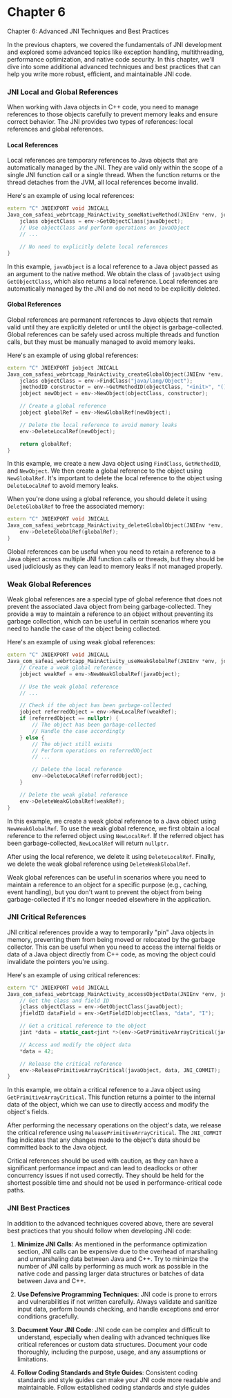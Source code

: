 # Chapter 6



Chapter 6: Advanced JNI Techniques and Best Practices

In the previous chapters, we covered the fundamentals of JNI development and explored some advanced topics like exception handling, multithreading, performance optimization, and native code security. In this chapter, we'll dive into some additional advanced techniques and best practices that can help you write more robust, efficient, and maintainable JNI code.

### JNI Local and Global References

When working with Java objects in C++ code, you need to manage references to those objects carefully to prevent memory leaks and ensure correct behavior. The JNI provides two types of references: local references and global references.

#### Local References

Local references are temporary references to Java objects that are automatically managed by the JNI. They are valid only within the scope of a single JNI function call or a single thread. When the function returns or the thread detaches from the JVM, all local references become invalid.

Here's an example of using local references:

```cpp
extern "C" JNIEXPORT void JNICALL
Java_com_safeai_webrtcapp_MainActivity_someNativeMethod(JNIEnv *env, jobject /* this */, jobject javaObject) {
    jclass objectClass = env->GetObjectClass(javaObject);
    // Use objectClass and perform operations on javaObject
    // ...

    // No need to explicitly delete local references
}
```

In this example, `javaObject` is a local reference to a Java object passed as an argument to the native method. We obtain the class of `javaObject` using `GetObjectClass`, which also returns a local reference. Local references are automatically managed by the JNI and do not need to be explicitly deleted.

#### Global References

Global references are permanent references to Java objects that remain valid until they are explicitly deleted or until the object is garbage-collected. Global references can be safely used across multiple threads and function calls, but they must be manually managed to avoid memory leaks.

Here's an example of using global references:

```cpp
extern "C" JNIEXPORT jobject JNICALL
Java_com_safeai_webrtcapp_MainActivity_createGlobalObject(JNIEnv *env, jobject /* this */) {
    jclass objectClass = env->FindClass("java/lang/Object");
    jmethodID constructor = env->GetMethodID(objectClass, "<init>", "()V");
    jobject newObject = env->NewObject(objectClass, constructor);

    // Create a global reference
    jobject globalRef = env->NewGlobalRef(newObject);

    // Delete the local reference to avoid memory leaks
    env->DeleteLocalRef(newObject);

    return globalRef;
}
```

In this example, we create a new Java object using `FindClass`, `GetMethodID`, and `NewObject`. We then create a global reference to the object using `NewGlobalRef`. It's important to delete the local reference to the object using `DeleteLocalRef` to avoid memory leaks.

When you're done using a global reference, you should delete it using `DeleteGlobalRef` to free the associated memory:

```cpp
extern "C" JNIEXPORT void JNICALL
Java_com_safeai_webrtcapp_MainActivity_deleteGlobalObject(JNIEnv *env, jobject /* this */, jobject globalRef) {
    env->DeleteGlobalRef(globalRef);
}
```

Global references can be useful when you need to retain a reference to a Java object across multiple JNI function calls or threads, but they should be used judiciously as they can lead to memory leaks if not managed properly.

### Weak Global References

Weak global references are a special type of global reference that does not prevent the associated Java object from being garbage-collected. They provide a way to maintain a reference to an object without preventing its garbage collection, which can be useful in certain scenarios where you need to handle the case of the object being collected.

Here's an example of using weak global references:

```cpp
extern "C" JNIEXPORT void JNICALL
Java_com_safeai_webrtcapp_MainActivity_useWeakGlobalRef(JNIEnv *env, jobject /* this */, jobject javaObject) {
    // Create a weak global reference
    jobject weakRef = env->NewWeakGlobalRef(javaObject);

    // Use the weak global reference
    // ...

    // Check if the object has been garbage-collected
    jobject referredObject = env->NewLocalRef(weakRef);
    if (referredObject == nullptr) {
        // The object has been garbage-collected
        // Handle the case accordingly
    } else {
        // The object still exists
        // Perform operations on referredObject
        // ...

        // Delete the local reference
        env->DeleteLocalRef(referredObject);
    }

    // Delete the weak global reference
    env->DeleteWeakGlobalRef(weakRef);
}
```

In this example, we create a weak global reference to a Java object using `NewWeakGlobalRef`. To use the weak global reference, we first obtain a local reference to the referred object using `NewLocalRef`. If the referred object has been garbage-collected, `NewLocalRef` will return `nullptr`.

After using the local reference, we delete it using `DeleteLocalRef`. Finally, we delete the weak global reference using `DeleteWeakGlobalRef`.

Weak global references can be useful in scenarios where you need to maintain a reference to an object for a specific purpose (e.g., caching, event handling), but you don't want to prevent the object from being garbage-collected if it's no longer needed elsewhere in the application.

### JNI Critical References

JNI critical references provide a way to temporarily "pin" Java objects in memory, preventing them from being moved or relocated by the garbage collector. This can be useful when you need to access the internal fields or data of a Java object directly from C++ code, as moving the object could invalidate the pointers you're using.

Here's an example of using critical references:

```cpp
extern "C" JNIEXPORT void JNICALL
Java_com_safeai_webrtcapp_MainActivity_accessObjectData(JNIEnv *env, jobject /* this */, jobject javaObject) {
    // Get the class and field ID
    jclass objectClass = env->GetObjectClass(javaObject);
    jfieldID dataField = env->GetFieldID(objectClass, "data", "I");

    // Get a critical reference to the object
    jint *data = static_cast<jint *>(env->GetPrimitiveArrayCritical(javaObject, nullptr));

    // Access and modify the object data
    *data = 42;

    // Release the critical reference
    env->ReleasePrimitiveArrayCritical(javaObject, data, JNI_COMMIT);
}
```

In this example, we obtain a critical reference to a Java object using `GetPrimitiveArrayCritical`. This function returns a pointer to the internal data of the object, which we can use to directly access and modify the object's fields.

After performing the necessary operations on the object's data, we release the critical reference using `ReleasePrimitiveArrayCritical`. The `JNI_COMMIT` flag indicates that any changes made to the object's data should be committed back to the Java object.

Critical references should be used with caution, as they can have a significant performance impact and can lead to deadlocks or other concurrency issues if not used correctly. They should be held for the shortest possible time and should not be used in performance-critical code paths.

### JNI Best Practices

In addition to the advanced techniques covered above, there are several best practices that you should follow when developing JNI code:

1. **Minimize JNI Calls**: As mentioned in the performance optimization section, JNI calls can be expensive due to the overhead of marshaling and unmarshaling data between Java and C++. Try to minimize the number of JNI calls by performing as much work as possible in the native code and passing larger data structures or batches of data between Java and C++.

2. **Use Defensive Programming Techniques**: JNI code is prone to errors and vulnerabilities if not written carefully. Always validate and sanitize input data, perform bounds checking, and handle exceptions and error conditions gracefully.

3. **Document Your JNI Code**: JNI code can be complex and difficult to understand, especially when dealing with advanced techniques like critical references or custom data structures. Document your code thoroughly, including the purpose, usage, and any assumptions or limitations.

4. **Follow Coding Standards and Style Guides**: Consistent coding standards and style guides can make your JNI code more readable and maintainable. Follow established coding standards and style guides